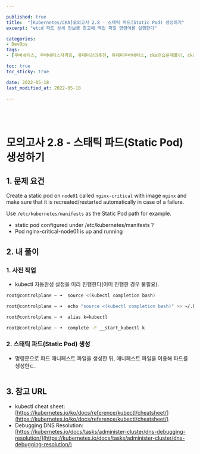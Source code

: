 ```yaml
---

published: true
title:  "[Kubernetes/CKA]모의고사 2.8 - 스태틱 파드(Static Pod) 생성하기"
excerpt: "etcd 파드 상세 정보를 참고해 백업 파일 명령어를 실행한다"

categories:
- DevOps
tags:
- [쿠버네티스, 쿠버네티스자격증, 유데미강의추천, 유데미쿠버네티스, cka연습문제풀이, cka덤프, cka기출문제, cka, kubernetes, kubernetesnetworking, k8s, DevOpsengineer, 데브옵스, 데브옵스엔지니어]

toc: true
toc_sticky: true

date: 2022-05-18
last_modified_at: 2022-05-18

---
```


<br/><br/>

# 모의고사 2.8 - 스태틱 파드(Static Pod) 생성하기

## 1. 문제 요건

Create a static pod on `node01` called `nginx-critical` with image `nginx` and make sure that it is recreated/restarted automatically in case of a failure.

Use `/etc/kubernetes/manifests` as the Static Pod path for example.

- static pod configured under /etc/kubernetes/manifests ?
- Pod nginx-critical-node01 is up and running

## 2. 내 풀이

### 1. 사전 작업

- kubectl 자동완성 설정을 미리 진행한다(이미 진행한 경우 불필요).

```bash
root@controlplane ~ ➜  source <(kubectl completion bash)

root@controlplane ~ ➜  echo "source <(kubectl completion bash)" >> ~/.bashrc 

root@controlplane ~ ➜  alias k=kubectl

root@controlplane ~ ➜  complete -F __start_kubectl k
```

### 2. 스태틱 파드(Static Pod) 생성

- 명령문으로 파드 매니페스트 파일을 생성한 뒤, 매니페스트 파일을 이용해 파드를 생성한ㄷ.

```bash

```

## 3. 참고 URL

- kubectl cheat sheet: [https://kubernetes.io/ko/docs/reference/kubectl/cheatsheet/](https://kubernetes.io/ko/docs/reference/kubectl/cheatsheet/)
- Debugging DNS Resolution: [https://kubernetes.io/docs/tasks/administer-cluster/dns-debugging-resolution/](https://kubernetes.io/docs/tasks/administer-cluster/dns-debugging-resolution/)
